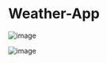 ﻿# Weather-App

![image](https://github.com/amanrc2803/Weather-App/assets/49023272/08243346-9563-4eb8-a28d-e6cde80d884f)

![image](https://github.com/amanrc2803/Weather-App/assets/49023272/be24cda1-7c04-460e-b000-7ed877e44015)

